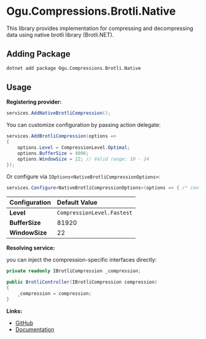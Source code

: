 # Ogu.Compressions.Brotli.Native

This library provides implementation for compressing and decompressing data using native brotli library (Brotli.NET).

## Adding Package

```bash
dotnet add package Ogu.Compressions.Brotli.Native
```

## Usage

**Registering provider:**

```csharp
services.AddNativeBrotliCompression();
```

You can customize configuration by passing action delegate:

```csharp
services.AddBrotliCompression(options =>
{
    options.Level = CompressionLevel.Optimal;
    options.BufferSize = 4096;
    options.WindowSize = 22; // Valid range: 10 - 24
});
```

Or configure via `IOptions<NativeBrotliCompressionOptions>`:

```csharp
services.Configure<NativeBrotliCompressionOptions>(options => { /* configure here */ });
```

| Configuration  | Default Value              |
|:---------------|:---------------------------|
| **Level**      | `CompressionLevel.Fastest` |
| **BufferSize** | 81920                      |
| **WindowSize** | 22                         |

**Resolving service:**

you can inject the compression-specific interfaces directly:

```csharp
private readonly IBrotliCompression _compression;

public BrotliController(IBrotliCompression compression)
{
    _compression = compression;
}
```

**Links:**
- [GitHub](https://github.com/ogulcanturan/Ogu.Compressions)
- [Documentation](https://github.com/ogulcanturan/Ogu.Compressions#readme)
